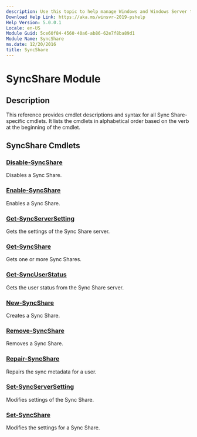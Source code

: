 ```yaml
---
description: Use this topic to help manage Windows and Windows Server technologies with Windows PowerShell.
Download Help Link: https://aka.ms/winsvr-2019-pshelp
Help Version: 5.0.0.1
Locale: en-US
Module Guid: 5ce60f84-4560-40a6-ab86-62e7f8ba89d1
Module Name: SyncShare
ms.date: 12/20/2016
title: SyncShare
---
```


# SyncShare Module
## Description
This reference provides cmdlet descriptions and syntax for all Sync Share-specific cmdlets. It lists the cmdlets in alphabetical order based on the verb at the beginning of the cmdlet.

## SyncShare Cmdlets
### [Disable-SyncShare](./Disable-SyncShare.md)
Disables a Sync Share.

### [Enable-SyncShare](./Enable-SyncShare.md)
Enables a Sync Share.

### [Get-SyncServerSetting](./Get-SyncServerSetting.md)
Gets the settings of the Sync Share server.

### [Get-SyncShare](./Get-SyncShare.md)
Gets one or more Sync Shares.

### [Get-SyncUserStatus](./Get-SyncUserStatus.md)
Gets the user status from the Sync Share server.

### [New-SyncShare](./New-SyncShare.md)
Creates a Sync Share.

### [Remove-SyncShare](./Remove-SyncShare.md)
Removes a Sync Share.

### [Repair-SyncShare](./Repair-SyncShare.md)
Repairs the sync metadata for a user.

### [Set-SyncServerSetting](./Set-SyncServerSetting.md)
Modifies settings of the Sync Share.

### [Set-SyncShare](./Set-SyncShare.md)
Modifies the settings for a Sync Share.


